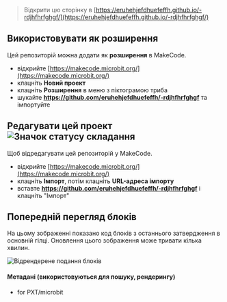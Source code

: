 
> Відкрити цю сторінку в [https://eruhehjefdhuefeffh.github.io/-rdjhfhrfghgf/](https://eruhehjefdhuefeffh.github.io/-rdjhfhrfghgf/)

## Використовувати як розширення

Цей репозиторій можна додати як **розширення** в MakeCode.

* відкрийте [https://makecode.microbit.org/](https://makecode.microbit.org/)
* клацніть **Новий проект**
* клацніть **Розширення** в меню з піктограмою триба
* шукайте **https://github.com/eruhehjefdhuefeffh/-rdjhfhrfghgf** та імпортуйте

## Редагувати цей проект ![Значок статусу складання](https://github.com/eruhehjefdhuefeffh/-rdjhfhrfghgf/workflows/MakeCode/badge.svg)

Щоб відредагувати цей репозиторій у MakeCode.

* відкрийте [https://makecode.microbit.org/](https://makecode.microbit.org/)
* клацніть **Імпорт**, потім клацніть **URL-адреса імпорту**
* вставте **https://github.com/eruhehjefdhuefeffh/-rdjhfhrfghgf** і клацніть "Імпорт"

## Попередній перегляд блоків

На цьому зображенні показано код блоків з останнього затвердження в основній гілці.
Оновлення цього зображення може тривати кілька хвилин.

![Відрендерене подання блоків](https://github.com/eruhehjefdhuefeffh/-rdjhfhrfghgf/raw/master/.github/makecode/blocks.png)

#### Метадані (використовуються для пошуку, рендерингу)

* for PXT/microbit
<script src="https://makecode.com/gh-pages-embed.js"></script><script>makeCodeRender("{{ site.makecode.home_url }}", "{{ site.github.owner_name }}/{{ site.github.repository_name }}");</script>

